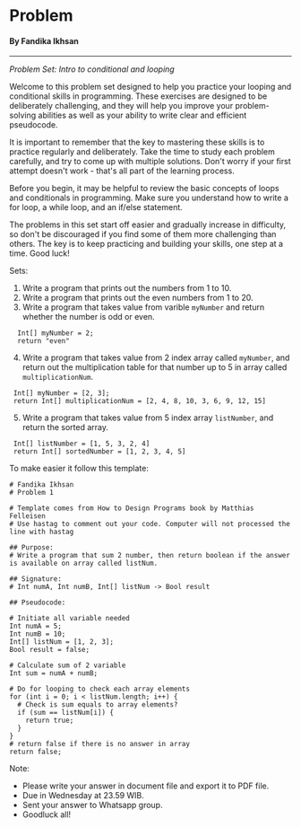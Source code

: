 # Problem

#### By Fandika Ikhsan

---

_Problem Set: Intro to conditional and looping_

Welcome to this problem set designed to help you practice your looping and conditional skills in programming. These exercises are designed to be deliberately challenging, and they will help you improve your problem-solving abilities as well as your ability to write clear and efficient pseudocode.

It is important to remember that the key to mastering these skills is to practice regularly and deliberately. Take the time to study each problem carefully, and try to come up with multiple solutions. Don't worry if your first attempt doesn't work - that's all part of the learning process.

Before you begin, it may be helpful to review the basic concepts of loops and conditionals in programming. Make sure you understand how to write a for loop, a while loop, and an if/else statement.

The problems in this set start off easier and gradually increase in difficulty, so don't be discouraged if you find some of them more challenging than others. The key is to keep practicing and building your skills, one step at a time. Good luck!

Sets:

1. Write a program that prints out the numbers from 1 to 10.
2. Write a program that prints out the even numbers from 1 to 20.
3. Write a program that takes value from varible ```myNumber``` and return whether the number is odd or even.
```
  Int[] myNumber = 2;
  return "even"
```

4. Write a program that takes value from 2 index array called ```myNumber```, and return out the multiplication table for that number up to 5 in array called ```multiplicationNum```.

```
 Int[] myNumber = [2, 3];
 return Int[] multiplicationNum = [2, 4, 8, 10, 3, 6, 9, 12, 15]
```

5. Write a program that takes value from 5 index array ```listNumber```, and return the sorted array.

```
 Int[] listNumber = [1, 5, 3, 2, 4]
 return Int[] sortedNumber = [1, 2, 3, 4, 5]
```

To make easier it follow this template:

```
# Fandika Ikhsan
# Problem 1

# Template comes from How to Design Programs book by Matthias Felleisen
# Use hastag to comment out your code. Computer will not processed the line with hastag

## Purpose:
# Write a program that sum 2 number, then return boolean if the answer is available on array called listNum.

## Signature:
# Int numA, Int numB, Int[] listNum -> Bool result

## Pseudocode:

# Initiate all variable needed
Int numA = 5;
Int numB = 10;
Int[] listNum = [1, 2, 3];
Bool result = false;

# Calculate sum of 2 variable
Int sum = numA + numB;

# Do for looping to check each array elements
for (int i = 0; i < listNum.length; i++) {
  # Check is sum equals to array elements?
  if (sum == listNum[i]) {
    return true;
  }
}
# return false if there is no answer in array
return false;

```

Note: <br/>
- Please write your answer in document file and export it to PDF file.
- Due in Wednesday at 23.59 WIB. 
- Sent your answer to Whatsapp group.
- Goodluck all!
